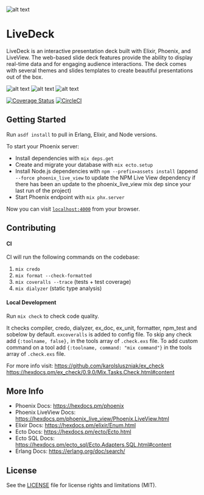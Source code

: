 ![alt text](/assets/images/live-deck-logo-full.svg "Live Deck Logo")

# LiveDeck
LiveDeck is an interactive presentation deck built with Elixir, Phoenix, and LiveView. The web-based slide deck features provide the ability to display real-time data and for engaging audience interactions. The deck comes with several themes and slides templates to create beautiful presentations out of the box.

![alt text](/tress/assets/static/images/live-deck-sample-1.jpg "Live Deck Remote")
![alt text](/assets/images/live-deck-sample-2.jpg "Live Deck Default Slide Theme")
![alt text](/assets/images/live-deck-sample-3.jpg "Live Deck Presenter Mode")

[![Coverage Status](https://coveralls.io/repos/github/gaslight/live_deck/badge.svg)](https://coveralls.io/github/gaslight/live_deck)
[![CircleCI](https://circleci.com/gh/gaslight/live_deck.svg?style=svg)](https://circleci.com/gh/gaslight/live_deck)

## Getting Started

Run `asdf install` to pull in Erlang, Elixir, and Node versions.

To start your Phoenix server:

  * Install dependencies with `mix deps.get`
  * Create and migrate your database with `mix ecto.setup`
  * Install Node.js dependencies with `npm --prefix=assets install` (append `--force phoenix_live_view` to update the NPM Live View dependency if there has been an update to the phoenix_live_view mix dep since your last run of the project)
  * Start Phoenix endpoint with `mix phx.server`

Now you can visit [`localhost:4000`](http://localhost:4000) from your browser.

## Contributing

#### CI

CI will run the following commands on the codebase:

1. `mix credo`
2. `mix format --check-formatted`
3. `mix coveralls --trace` (tests + test coverage)
4. `mix dialyzer` (static type analysis)

#### Local Development

Run `mix check` to check code quality.

It checks compiler, credo, dialyzer, ex_doc, ex_unit, formatter, npm_test and sobelow by default. `excoveralls` is added to config file. To skip any check add `{:toolname, false},` in the tools array of `.check.exs` file. To add custom command on a tool add `{:toolname, command: "mix command"}` in the tools array of `.check.exs` file.

For more info visit:
https://github.com/karolsluszniak/ex_check
https://hexdocs.pm/ex_check/0.9.0/Mix.Tasks.Check.html#content

## More Info

  * Phoenix Docs: https://hexdocs.pm/phoenix
  * Phoenix LiveView Docs: https://hexdocs.pm/phoenix_live_view/Phoenix.LiveView.html
  * Elixir Docs: https://hexdocs.pm/elixir/Enum.html
  * Ecto Docs: https://hexdocs.pm/ecto/Ecto.html
  * Ecto SQL Docs: https://hexdocs.pm/ecto_sql/Ecto.Adapters.SQL.html#content
  * Erlang Docs: https://erlang.org/doc/search/

## License
See the [LICENSE](/LICENSE.md) file for license rights and limitations (MIT).
